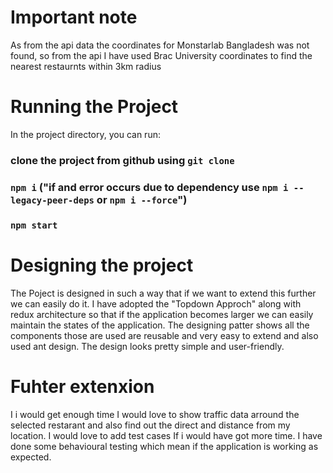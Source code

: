 # Important note

As from the api data the coordinates for Monstarlab Bangladesh was not found, so from the api I have used Brac University coordinates to find the nearest restaurnts within 3km radius

# Running the Project

In the project directory, you can run:

### clone the project from github using `git clone `
### `npm i` ("if and error occurs due to dependency use `npm i --legacy-peer-deps` or `npm i --force`")
### `npm start`

# Designing the project

The Poject is designed in such a way that if we want to extend this further we can easily do it. I have adopted the "Topdown Approch" along with redux architecture so that if the application becomes larger we can easily maintain the states of the application. The designing patter shows all the components those are used are reusable and very easy to extend and also used ant design. The design looks pretty simple and user-friendly. 

# Fuhter extenxion

I i would get enough time I would love to show traffic data arround the selected restarant and also find out the direct and distance from my location. I would love to add test cases If i would have got more time. I have done some behavioural testing which mean if the application is working as expected.


